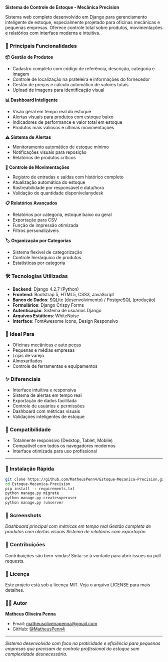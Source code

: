 **Sistema de Controle de Estoque - Mecânica Precision**

Sistema web completo desenvolvido em Django para gerenciamento inteligente de estoque, especialmente projetado para oficinas mecânicas e pequenas empresas. Oferece controle total sobre produtos, movimentações e relatórios com interface moderna e intuitiva.

### 🚀 **Principais Funcionalidades**

**📦 Gestão de Produtos**
- Cadastro completo com código de referência, descrição, categoria e imagem
- Controle de localização na prateleira e informações do fornecedor
- Gestão de preços e cálculo automático de valores totais
- Upload de imagens para identificação visual

**📊 Dashboard Inteligente**
- Visão geral em tempo real do estoque
- Alertas visuais para produtos com estoque baixo
- Indicadores de performance e valor total em estoque
- Produtos mais valiosos e últimas movimentações

**⚠️ Sistema de Alertas**
- Monitoramento automático de estoque mínimo
- Notificações visuais para reposição
- Relatórios de produtos críticos

**🔄 Controle de Movimentações**
- Registro de entradas e saídas com histórico completo
- Atualização automática do estoque
- Rastreabilidade por responsável e data/hora
- Validação de quantidade disponívelanydesk

**📋 Relatórios Avançados**
- Relatórios por categoria, estoque baixo ou geral
- Exportação para CSV
- Função de impressão otimizada
- Filtros personalizáveis

**🏷️ Organização por Categorias**
- Sistema flexível de categorização
- Controle hierárquico de produtos
- Estatísticas por categoria

### 🛠️ **Tecnologias Utilizadas**

- **Backend**: Django 4.2.7 (Python)
- **Frontend**: Bootstrap 5, HTML5, CSS3, JavaScript
- **Banco de Dados**: SQLite (desenvolvimento) / PostgreSQL (produção)
- **Formulários**: Django Crispy Forms
- **Autenticação**: Sistema de usuários Django
- **Arquivos Estáticos**: WhiteNoise
- **Interface**: FontAwesome Icons, Design Responsivo

### 💼 **Ideal Para**

- Oficinas mecânicas e auto peças
- Pequenas e médias empresas
- Lojas de varejo
- Almoxarifados
- Controle de ferramentas e equipamentos

### ✨ **Diferenciais**

- Interface intuitiva e responsiva
- Sistema de alertas em tempo real
- Exportação de dados facilitada
- Controle de usuários e permissões
- Dashboard com métricas visuais
- Validações inteligentes de estoque

### 📱 **Compatibilidade**

- Totalmente responsivo (Desktop, Tablet, Mobile)
- Compatível com todos os navegadores modernos
- Interface otimizada para uso profissional

---

### 🔧 **Instalação Rápida**

```bash
git clone https://github.com/MatheusPenn4/Estoque-Mecanica-Precision.git
cd Estoque-Mecanica-Precision
pip install -r requirements.txt
python manage.py migrate
python manage.py createsuperuser
python manage.py runserver
```

### 📸 **Screenshots**

*Dashboard principal com métricas em tempo real*
*Gestão completa de produtos com alertas visuais*
*Sistema de relatórios com exportação*

### 🤝 **Contribuições**

Contribuições são bem-vindas! Sinta-se à vontade para abrir issues ou pull requests.

### 📄 **Licença**

Este projeto está sob a licença MIT. Veja o arquivo LICENSE para mais detalhes.

### 👨‍💻 **Autor**

**Matheus Oliveira Penna**
- Email: matheusoliveirapenna@gmail.com
- GitHub: [@MatheusPenn4](https://github.com/MatheusPenn4)

---

*Sistema desenvolvido com foco na praticidade e eficiência para pequenas empresas que precisam de controle profissional do estoque sem complexidade desnecessária.*
